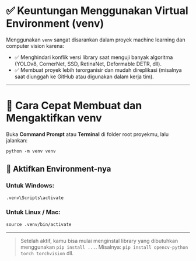 # ✅ Keuntungan Menggunakan Virtual Environment (venv)

Menggunakan `venv` sangat disarankan dalam proyek machine learning dan computer vision karena:

- ✅ Menghindari konflik versi library saat menguji banyak algoritma (YOLOv8, CornerNet, SSD, RetinaNet, Deformable DETR, dll).
- ✅ Membuat proyek lebih terorganisir dan mudah direplikasi (misalnya saat diunggah ke GitHub atau digunakan dalam kerja tim).

---

# 🚀 Cara Cepat Membuat dan Mengaktifkan venv

Buka **Command Prompt** atau **Terminal** di folder root proyekmu, lalu jalankan:

`python -m venv venv`

## 🔄 Aktifkan Environment-nya

### Untuk **Windows**:

`.venv\Scripts\activate`

### Untuk **Linux / Mac**:

`source .venv/bin/activate`

---

> Setelah aktif, kamu bisa mulai menginstal library yang dibutuhkan menggunakan `pip install ...`.
> Misalnya: `pip install opencv-python torch torchvision` dll.
